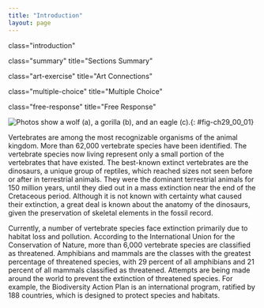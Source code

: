 ```yaml
---
title: "Introduction"
layout: page
---
```



<cnx-pi data-type="cnx.flag.introduction"> class="introduction" </cnx-pi>

<cnx-pi data-type="cnx.eoc">class="summary" title="Sections Summary"</cnx-pi>

<cnx-pi data-type="cnx.eoc">class="art-exercise" title="Art Connections"</cnx-pi>

<cnx-pi data-type="cnx.eoc">class="multiple-choice" title="Multiple Choice"</cnx-pi>

<cnx-pi data-type="cnx.eoc">class="free-response" title="Free Response"</cnx-pi>

 ![Photos show a wolf (a), a gorilla (b), and an eagle (c).](../resources/Figure_29_00_01abc.jpg "Examples of critically endangered vertebrate species include (a) the Siberian tiger (Panthera tigris), (b) the mountain gorilla (Gorilla beringei), and (c) the Philippine eagle (Pithecophega jefferyi). (credit a: modification of work by Dave Pape; credit b: modification of work by Dave Proffer; credit c: modification of work by &quot;cuatrok77&quot;/Flickr)"){: #fig-ch29_00_01}

Vertebrates are among the most recognizable organisms of the animal kingdom. More than 62,000 vertebrate species have been identified. The vertebrate species now living represent only a small portion of the vertebrates that have existed. The best-known extinct vertebrates are the dinosaurs, a unique group of reptiles, which reached sizes not seen before or after in terrestrial animals. They were the dominant terrestrial animals for 150 million years, until they died out in a mass extinction near the end of the Cretaceous period. Although it is not known with certainty what caused their extinction, a great deal is known about the anatomy of the dinosaurs, given the preservation of skeletal elements in the fossil record.

Currently, a number of vertebrate species face extinction primarily due to habitat loss and pollution. According to the International Union for the Conservation of Nature, more than 6,000 vertebrate species are classified as threatened. Amphibians and mammals are the classes with the greatest percentage of threatened species, with 29 percent of all amphibians and 21 percent of all mammals classified as threatened. Attempts are being made around the world to prevent the extinction of threatened species. For example, the Biodiversity Action Plan is an international program, ratified by 188 countries, which is designed to protect species and habitats.

